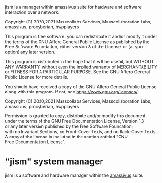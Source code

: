 jism is a manager within amassivus suite for hardware and software interaction over a network.

Copyright (C) 2020,2021  Masscollabs Services, Masscollaboration Labs, amassivus, procyberian, hwpplayers

This program is free software: you can redistribute it and/or modify
it under the terms of the GNU Affero General Public License as published
by the Free Software Foundation, either version 3 of the License, or
(at your option) any later version.

This program is distributed in the hope that it will be useful,
but WITHOUT ANY WARRANTY; without even the implied warranty of
MERCHANTABILITY or FITNESS FOR A PARTICULAR PURPOSE.  See the
GNU Affero General Public License for more details.

You should have received a copy of the GNU Affero General Public License
along with this program.  If not, see <https://www.gnu.org/licenses/>.

Copyright (C) 2020,2021  Masscollabs Services, Masscollaboration Labs, amassivus, procyberian, hwpplayers

Permission is granted to copy, distribute and/or modify this document                                                                                                                        
under the terms of the GNU Free Documentation License, Version 1.3                                                                                                                           
or any later version published by the Free Software Foundation;                                                                                                                              
with no Invariant Sections, no Front-Cover Texts, and no Back-Cover Texts.                                                                                                                   
A copy of the license is included in the section entitled "GNU                                                                                                                               
Free Documentation License". 

# "jism" system manager

jism is a software and hardware manager within the [amassivus](https://wwww.github.com/amassivus) suite.
